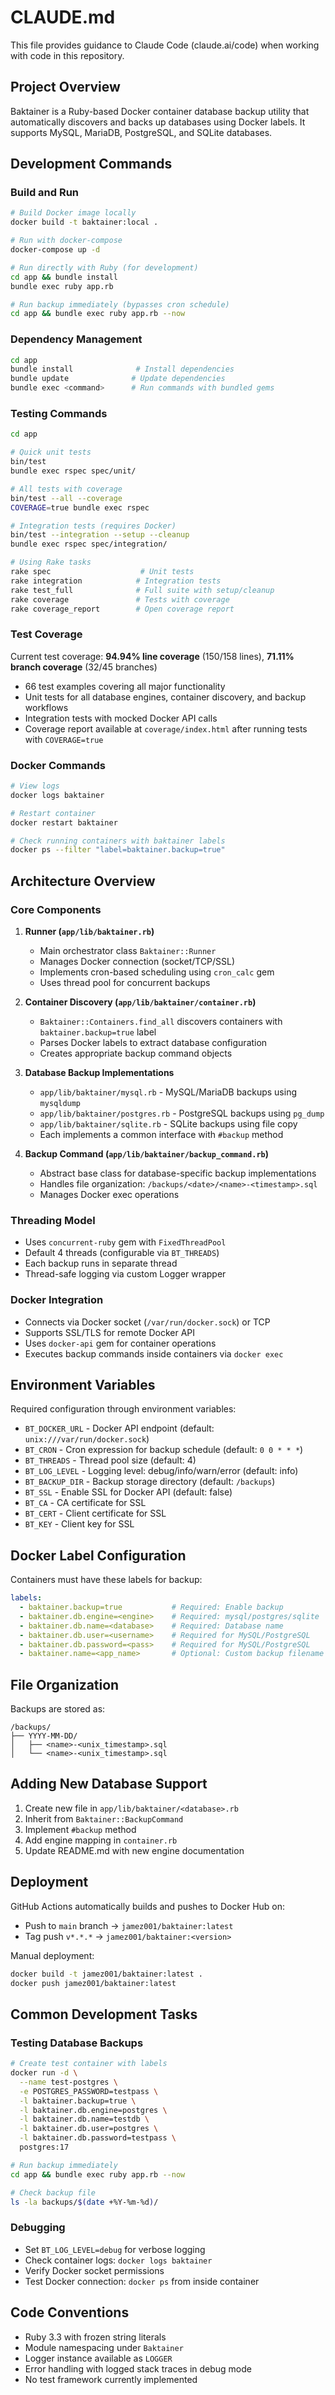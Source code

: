# CLAUDE.md

This file provides guidance to Claude Code (claude.ai/code) when working with code in this repository.

## Project Overview

Baktainer is a Ruby-based Docker container database backup utility that automatically discovers and backs up databases using Docker labels. It supports MySQL, MariaDB, PostgreSQL, and SQLite databases.

## Development Commands

### Build and Run
```bash
# Build Docker image locally
docker build -t baktainer:local .

# Run with docker-compose
docker-compose up -d

# Run directly with Ruby (for development)
cd app && bundle install
bundle exec ruby app.rb

# Run backup immediately (bypasses cron schedule)
cd app && bundle exec ruby app.rb --now
```

### Dependency Management
```bash
cd app
bundle install              # Install dependencies
bundle update              # Update dependencies
bundle exec <command>      # Run commands with bundled gems
```

### Testing Commands
```bash
cd app

# Quick unit tests
bin/test
bundle exec rspec spec/unit/

# All tests with coverage
bin/test --all --coverage
COVERAGE=true bundle exec rspec

# Integration tests (requires Docker)
bin/test --integration --setup --cleanup
bundle exec rspec spec/integration/

# Using Rake tasks
rake spec                    # Unit tests
rake integration            # Integration tests  
rake test_full              # Full suite with setup/cleanup
rake coverage               # Tests with coverage
rake coverage_report        # Open coverage report
```

### Test Coverage
Current test coverage: **94.94% line coverage** (150/158 lines), **71.11% branch coverage** (32/45 branches)
- 66 test examples covering all major functionality
- Unit tests for all database engines, container discovery, and backup workflows  
- Integration tests with mocked Docker API calls
- Coverage report available at `coverage/index.html` after running tests with `COVERAGE=true`

### Docker Commands
```bash
# View logs
docker logs baktainer

# Restart container
docker restart baktainer

# Check running containers with baktainer labels
docker ps --filter "label=baktainer.backup=true"
```

## Architecture Overview

### Core Components

1. **Runner (`app/lib/baktainer.rb`)**
   - Main orchestrator class `Baktainer::Runner`
   - Manages Docker connection (socket/TCP/SSL)
   - Implements cron-based scheduling using `cron_calc` gem
   - Uses thread pool for concurrent backups

2. **Container Discovery (`app/lib/baktainer/container.rb`)**
   - `Baktainer::Containers.find_all` discovers containers with `baktainer.backup=true` label
   - Parses Docker labels to extract database configuration
   - Creates appropriate backup command objects

3. **Database Backup Implementations**
   - `app/lib/baktainer/mysql.rb` - MySQL/MariaDB backups using `mysqldump`
   - `app/lib/baktainer/postgres.rb` - PostgreSQL backups using `pg_dump`
   - `app/lib/baktainer/sqlite.rb` - SQLite backups using file copy
   - Each implements a common interface with `#backup` method

4. **Backup Command (`app/lib/baktainer/backup_command.rb`)**
   - Abstract base class for database-specific backup implementations
   - Handles file organization: `/backups/<date>/<name>-<timestamp>.sql`
   - Manages Docker exec operations

### Threading Model
- Uses `concurrent-ruby` gem with `FixedThreadPool`
- Default 4 threads (configurable via `BT_THREADS`)
- Each backup runs in separate thread
- Thread-safe logging via custom Logger wrapper

### Docker Integration
- Connects via Docker socket (`/var/run/docker.sock`) or TCP
- Supports SSL/TLS for remote Docker API
- Uses `docker-api` gem for container operations
- Executes backup commands inside containers via `docker exec`

## Environment Variables

Required configuration through environment variables:

- `BT_DOCKER_URL` - Docker API endpoint (default: `unix:///var/run/docker.sock`)
- `BT_CRON` - Cron expression for backup schedule (default: `0 0 * * *`)
- `BT_THREADS` - Thread pool size (default: 4)
- `BT_LOG_LEVEL` - Logging level: debug/info/warn/error (default: info)
- `BT_BACKUP_DIR` - Backup storage directory (default: `/backups`)
- `BT_SSL` - Enable SSL for Docker API (default: false)
- `BT_CA` - CA certificate for SSL
- `BT_CERT` - Client certificate for SSL
- `BT_KEY` - Client key for SSL

## Docker Label Configuration

Containers must have these labels for backup:

```yaml
labels:
  - baktainer.backup=true           # Required: Enable backup
  - baktainer.db.engine=<engine>    # Required: mysql/postgres/sqlite
  - baktainer.db.name=<database>    # Required: Database name
  - baktainer.db.user=<username>    # Required for MySQL/PostgreSQL
  - baktainer.db.password=<pass>    # Required for MySQL/PostgreSQL
  - baktainer.name=<app_name>       # Optional: Custom backup filename
```

## File Organization

Backups are stored as:
```
/backups/
├── YYYY-MM-DD/
│   ├── <name>-<unix_timestamp>.sql
│   └── <name>-<unix_timestamp>.sql
```

## Adding New Database Support

1. Create new file in `app/lib/baktainer/<database>.rb`
2. Inherit from `Baktainer::BackupCommand`
3. Implement `#backup` method
4. Add engine mapping in `container.rb`
5. Update README.md with new engine documentation

## Deployment

GitHub Actions automatically builds and pushes to Docker Hub on:
- Push to `main` branch → `jamez001/baktainer:latest`
- Tag push `v*.*.*` → `jamez001/baktainer:<version>`

Manual deployment:
```bash
docker build -t jamez001/baktainer:latest .
docker push jamez001/baktainer:latest
```

## Common Development Tasks

### Testing Database Backups
```bash
# Create test container with labels
docker run -d \
  --name test-postgres \
  -e POSTGRES_PASSWORD=testpass \
  -l baktainer.backup=true \
  -l baktainer.db.engine=postgres \
  -l baktainer.db.name=testdb \
  -l baktainer.db.user=postgres \
  -l baktainer.db.password=testpass \
  postgres:17

# Run backup immediately
cd app && bundle exec ruby app.rb --now

# Check backup file
ls -la backups/$(date +%Y-%m-%d)/
```

### Debugging
- Set `BT_LOG_LEVEL=debug` for verbose logging
- Check container logs: `docker logs baktainer`
- Verify Docker socket permissions
- Test Docker connection: `docker ps` from inside container

## Code Conventions

- Ruby 3.3 with frozen string literals
- Module namespacing under `Baktainer`
- Logger instance available as `LOGGER`
- Error handling with logged stack traces in debug mode
- No test framework currently implemented